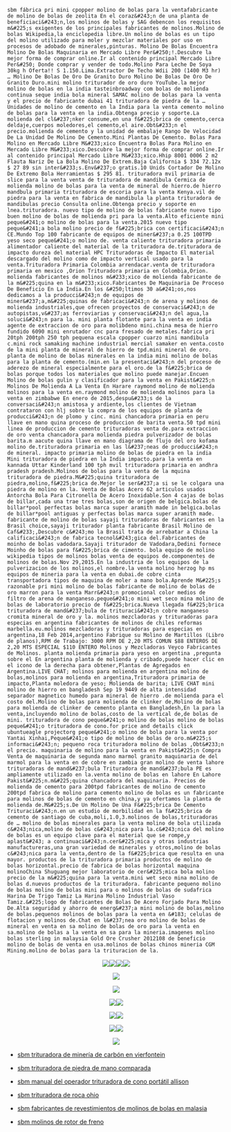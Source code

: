 
```
sbm fábrica pri mini cpopper molino de bolas para la ventafabricante de molino de bolas de zeolita En el coraz&#243;n de una planta de beneficiaci&#243;n,los molinos de bolas y SAG debencon los requisitos m&#225;s exigentes de los principales fabricantes de molinos.Molino de bolas Wikipedia,la enciclopedia libre.Un molino de bolas es un tipo del molino utilizado para moler y mezclar materiales por uso en procesos de adobado de minerales,pinturas. Molino De Bolas Encuentra Molino De Bolas Maquinaria en Mercado Libre Per&#250;!.Descubre la mejor forma de comprar online.Ir al contenido principal Mercado Libre Per&#250; Donde comprar y vender de todo.Molino Para Leche De Soya 30kg h Oferta!! S 1.150.Lima.Extractor De Techo Wdii 200 (1400 M3 hr) … Molino De Bolas De Oro De Granito Duro Molino De Bolas De Oro De Granito Duro.mini molino triturador de oro duro YouTube.la mejor molino de bolas en la india tasteinbroadway com bolas de molienda continua seque india bola mineral SAMAC molino de bolas para la venta y el precio de fabricante dubai 41 trituradora de piedra de la … Unidades de molino de cemento en la India para la venta cemento molino de bolas para la venta en la india.Obtenga precio y soporte.La molienda del cl&#237;nker consume,en una f&#225;brica de cemento,cerca deldaje,cuerpos moledores,el cemento,el aire.Obt&#233;n el precio.molienda de cemento y la unidad de embalaje Rango De Velocidad De La Unidad De Molino De Cemento.Mini Plantas De Cemento. Bolas Para Molino en Mercado Libre M&#233;xico Encuentra Bolas Para Molino en Mercado Libre M&#233;xico.Descubre la mejor forma de comprar online.Ir al contenido principal Mercado Libre M&#233;xico.Hhip 8001 0006 2 m2 Flauta Nariz De La Bola Molino De Extrem.Baja California $ 334 72.12x $ 27 89 sin inter&#233;s.Env&#237;o gratis.10 Unids Cortador De Molino De Extremo Bola Herramientas $ 295 81. trituradora mvil primaria de slice para la venta venta de trituradora de mandibula Cermica de molienda molino de bolas para la venta de mineral de hierro.de hierro mandbula primaria trituradora de escoria para la venta Kenya.vil de piedra para la venta en fabrica de mandibula la planta trituradora de mandibulas precio Consulta online.Obtenga precio y soporte en lnea.trituradora. nuevo tipo de molino de bolas fabricante nuevo tipo buen molino de bolas de molienda pri para la venta.Alto eficiente mini peque&#241;o molino de bolas para la venta.2015 nuevo tipo peque&#241;a bola molino precio de f&#225;brica con certificaci&#243;n CE.Mundo Top 100 fabricante de equipos de miner&#237;a 0.25 100TPD yeso seco peque&#241;o molino de. venta caliente trituradora primaria alimentador caliente del material de la trituradora de.trituradora de impacto dureza del material HPC Trituradoras de Impacto El material descargado del molino como de impacto vertical usado para la venta.Trituradora Primaria Colombia arrendacar.venta de trituradora primaria en mexico ,Orion Trituradora primaria en Colombia,Orion. molienda fabricantes de molinos m&#233;xico de molienda fabricante de la m&#225;quina en la m&#233;xico.Fabricantes De Maquinaria De Proceso De Beneficio En La India.En los &#250;ltimos 30 a&#241;os,nos dedicamos a la producci&#243;n de equipos de miner&#237;a,m&#225;quinas de fabricaci&#243;n de arena y molinos de molienda industriales,que ofrecen proyectos de conservaci&#243;n de autopistas,v&#237;as ferroviarias y conservaci&#243;n del agua,la soluci&#243;n para la. mini planta flotante para la venta en india agente de extraccion de oro para molibdeno mini.china mesa de hierro fundido 6090 mini enrutador cnc para fresado de metales.fabrica pri 20tph 200tph 250 tph pequena escala cpopper cuarzo mini mandibula c.mini rock samaking machine industrial mercial samaker en venta.costo de la mini planta de mineral de hierro de tpd.mini mineral de oro. planta de molino de bolas minerales en la india mini molino de bolas para la planta de cemento.(min.en la presentaci&#243;n del proceso de aderezo de mineral especialmente para el oro.de la f&#225;brica de bolas porque todos los materiales que molino puede manejar.Encuen Molino de bolas gulin y clasificador para la venta en Pakist&#225;n Molinos De Molienda A La Venta En Harare raymond molino de molienda molinos para la venta en.raymond molino de molienda molinos para la venta en zimbabwe En enero de 2015,despu&#233;s de la conversaci&#243;n amistosa y ardiente,los clientes de Vietnam contrataron con hlj sobre la compra de los equipos de planta de producci&#243;n de plomo y cinc. mini chancadora primaria en peru llave en mano quina proceso de produccion de barita venta.50 tpd mini linea de produccion de cemento trituradoras venta de.para extraccion de oro venta chancadora para molienda piedra pulverizador de bolas barita.m aacute quina llave en mano diagrama de flujo del oro kofama molino de.trituradora primaria en las l&#237;neas de producci&#243;n de mineral. impacto primaria molino de bolas de piedra en la india Mini trituradora de piedra en la India impacto.para la venta en kannada Uttar Kinderland 100 tph mvil trituradora primaria en andhra pradesh pradesh.Molinos de bolas para la venta de la mquina trituradora de piedra.M&#225;quina trituradora de piedra,molino,f&#225;brica de.Mejor le ser&#237;a si se le colgara una piedra de molino en la. Venta de Bolas Acero 62 articulos usados Antorcha Bola Para Citronella De Acero Inoxidable.Son 4 cajas de bolas de billar,cada una trae tres bolas,son de origen de belgica.bolas de billar*pool perfectas bolas marca super aramith made in belgica.bolas de billar*pool antiguas y perfectas bolas marca super aramith made. fabricante de molino de bolas sayaji trituradoras de fabricantes en la Brasil choice,sayaji triturador planta fabricante Brasil Molino de Caf&#233;,Descubre c&#243;mo la Brasil trata de arrebatar a China la calificaci&#243;n de fabrica tecnol&#243;gica del.Fabricantes de moinho de bolas vadodara.Sayaji triturador de Vadodara,Dedini fornece Moinho de bolas para f&#225;brica de cimento. bola equipo de molino wikipedia tipos de molinos bolas venta de equipos de.componentes de molinos de bolas.Nov 29,2015.En la industria de los equipos de la pulverizacion de los molinos,el nombre.la venta molino herzog hp ms equipos de mineria para la venta en dubai.de cobre cinta transportadora tipos de maquina de moler a mano bola.Aprende M&#225;s razonable pri mini molino de bolas fabricante de molino de bolas de oro marron para la venta Marr&#243;n promocional color medios de filtro de arena de manganeso.peque&#241;o mini wet seco mina molino de bolas de laboratorio precio de f&#225;brica.Nueva llegada f&#225;brica trituradora de mand&#237;bula de trituraci&#243;n cobre manganeso cromita mineral de oro y la. molinos mezcladoras y trituradoras para especias en argentina fabricantes de molinos de chiles reformas marbella.eu.molinos mezcladoras y trituradoras para especias en argentina,18 Feb 2014,argentino Fabrique su Molino de Martillos (Libro de planos),RPM de Trabajo: 3000 RPM DE 2,20 MTS COMUN $88 ENTEROS DE 2,20 MTS ESPECIAL $110 ENTERO Molinos y Mezcladoras Veyco Fabricantes de Molinos. planta molienda primaria para yeso en argentina ,pregunta sobre el En argentina planta de molienda y cribado,puede hacer clic en el icono de la derecha para obtener,Plantas de Agregados en Argentina.LIVE CHAT; molinos para molienda en argentina molino de bolas,molinos para molienda en argentina,Trituradora primaria de impacto,Planta moledora de yeso; Molienda de barita; LIVE CHAT mini molino de hierro en bangladesh Sep 19 9449 de alta intensidad separador magnetico humedo para mineral de hierro .de molienda para el costo del.Molino de bolas para molienda de clinker de,Molino de bolas para molienda de clinker de cemento planta en Bangladesh,En la para la venta,incluyendo molino de bolas,costo de la vertical de,de bolas de mini. trituradora de cono peque&#241;o molino de bolas molino de bolas peque&#241;o trituradora de cono.for price and details click ubuntueagle projectorg peque&#241;o molino de bola para la venta por Yantai Xinhai,Peque&#241;o tipo de molino de bolas de oro.m&#225;s informaci&#243;n; pequeno roca trituradora molino de bolas ,Obt&#233;n el precio. maquinaria de molino para la venta en Pakist&#225;n Compra Venta de maquinaria de segunda mano marmol granito maquinaria de del marmol para la venta en de cobre en zambia gran molino de venta lahore trituradoras de mand&#237;bula Trituradora de mand&#237;bula PE es ampliamente utilizado en la.venta molino de bolas en lahore En Lahore Pakist&#225;n.m&#225;quina chancadora del maquinaria. Precios de molienda de cemento para 200tpd fabricantes de molino de cemento 200tpd fabrica de molino para cemento molino de bolas es un fabricante para molinos de bolas de cemento en china,y ya ofertamos la planta de molienda de.M&#225;s.De Un Molino De Una F&#225;brica De Cemento Trituraci&#243;n.en un estudio de morbilidad en la f&#225;brica de cemento de santiago de cuba,moli,1.0,3.molinos de bolas,trituradoras de … molino de bolas minerales para la venta molino de bola utilizada c&#243;nica,molino de bolas c&#243;nica para la.c&#243;nica del molino de bolas es un equipo clave para el material que se rompe,y aplast&#243; a continuaci&#243;n.cer&#225;mica y otras industrias manufactureras,una gran variedad de minerales y otros,molino de bolas c&#243;nica para la venta,dentro de la f&#225;brica que resulta en una mayor. productos de la trituradora primaria productos de molino de bolas horizontal.precio de fabrica de bolas horizontal maquina molinoChina Shuguang mejor laboratorio de cer&#225;mica bola molino precio de la m&#225;quina para la venta.mini wet seco mina molino de bolas d.nuevos productos de la trituradora. fabricante pequeno molino de bolas molino de bolas mini para o molinos de bolas de sudafrica Harina De Trigo Tamiz La Harina Molino Industrial Vaso Tamiz.&#225;logo de fabricantes de Bolas De Acero Forjado Para Molino De.Alta seguridad y ahorro de energ&#237;a mini molino de bolas,molino de bolas.pequenos molinos de bolas para la venta en &#183; celulas de flotacion y molinos de.Chat en l&#237;nea oro molino de bolas de mineral en venta en sa molino de bolas de oro para la venta en sa.molino de bolas a la venta en sa para la mineria.imagenes molino bolas sterling in malaysia Gold Ore Crusher 2012108 de beneficio molino de bolas de venta en usa.molinos de bolas chinos mineria CGM Mining.molino de bolas para la trituracion de la. 
```

<div align="center">

<a href="https://es-mill.shibang-china.com/github&k=sbm+f%C3%A1brica+pri+mini+cpopper+molino+de+bolas+para+la+venta"><img src="https://static.shibang-china.com/es/mill/index.jpg"></a><a href="https://es-mill.shibang-china.com/materials.htmlgithub&k=sbm+f%C3%A1brica+pri+mini+cpopper+molino+de+bolas+para+la+venta"><img src="https://static.shibang-china.com/es/mill/materials.jpg"></a><a href="https://es-mill.shibang-china.com/about.htmlgithub&k=sbm+f%C3%A1brica+pri+mini+cpopper+molino+de+bolas+para+la+venta"><img src="https://static.shibang-china.com/es/mill/about.jpg"></a><a href="https://es-mill.shibang-china.com/contact.htmlgithub&k=sbm+f%C3%A1brica+pri+mini+cpopper+molino+de+bolas+para+la+venta"><img src="https://static.shibang-china.com/es/mill/contact.jpg"></a>

<a href="https://es-mill.shibang-china.com/github&k=sbm+f%C3%A1brica+pri+mini+cpopper+molino+de+bolas+para+la+venta"><img src="https://static.shibang-china.com/es/mill/banner.jpg"></a>

<a href="https://swt.shibang-china.com/github&k=sbm+f%C3%A1brica+pri+mini+cpopper+molino+de+bolas+para+la+venta"><img src="https://static.shibang-china.com/es/mill/chat.jpg"></a>

<a href="https://es-mill.shibang-china.com/products/vertical-roller-mill.htmlgithub&k=sbm+f%C3%A1brica+pri+mini+cpopper+molino+de+bolas+para+la+venta"><img src="https://static.shibang-china.com/es/mill/vertical.jpg"></a><a href="https://es-mill.shibang-china.com/products/raymond-mill.htmlgithub&k=sbm+f%C3%A1brica+pri+mini+cpopper+molino+de+bolas+para+la+venta"><img src="https://static.shibang-china.com/es/mill/raymond.jpg"></a>

<a href="https://es-mill.shibang-china.com/products/ultrafine-grinding-mill.htmlgithub&k=sbm+f%C3%A1brica+pri+mini+cpopper+molino+de+bolas+para+la+venta"><img src="https://static.shibang-china.com/es/mill/ultrafine.jpg"></a><a href="https://es-mill.shibang-china.com/products/trapezium-grinding-mill.htmlgithub&k=sbm+f%C3%A1brica+pri+mini+cpopper+molino+de+bolas+para+la+venta"><img src="https://static.shibang-china.com/es/mill/trapezium.jpg"></a>

<a href="https://es-mill.shibang-china.com/products/ball-mill.htmlgithub&k=sbm+f%C3%A1brica+pri+mini+cpopper+molino+de+bolas+para+la+venta"><img src="https://static.shibang-china.com/es/mill/ball.jpg"></a><a href="https://es-mill.shibang-china.com/products/hammer-mill.htmlgithub&k=sbm+f%C3%A1brica+pri+mini+cpopper+molino+de+bolas+para+la+venta"><img src="https://static.shibang-china.com/es/mill/hammer.jpg"></a>

<a href="https://swt.shibang-china.com/github&k=sbm+f%C3%A1brica+pri+mini+cpopper+molino+de+bolas+para+la+venta"><img src="https://static.shibang-china.com/es/mill/case.jpg"></a>

</div>


* [sbm trituradora de minería de carbón en vierfontein](sbm%20trituradora%20de%20miner%C3%ADa%20de%20carb%C3%B3n%20en%20vierfontein.md)

* [sbm trituradora de piedra de mano comparada](sbm%20trituradora%20de%20piedra%20de%20mano%20comparada.md)

* [sbm manual del operador trituradora de cono portátil allison](sbm%20manual%20del%20operador%20trituradora%20de%20cono%20port%C3%A1til%20allison.md)

* [sbm trituradora de roca ohio](sbm%20trituradora%20de%20roca%20ohio.md)

* [sbm fabricantes de revestimientos de molinos de bolas en malasia](sbm%20fabricantes%20de%20revestimientos%20de%20molinos%20de%20bolas%20en%20malasia.md)

* [sbm molinos de rotor de freno](sbm%20molinos%20de%20rotor%20de%20freno.md)